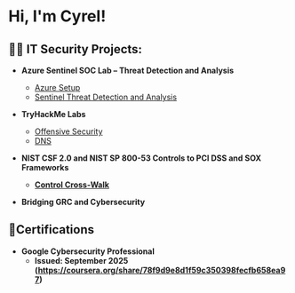 
<h1>Hi, I'm Cyrel! </h1>

<h2>👨‍💻 IT Security Projects:</h2>



 - <b>Azure Sentinel SOC Lab – Threat Detection and Analysis </b>
     - [Azure Setup](https://github.com/ctembrina/Azure-Setup)
     - [Sentinel Threat Detection and Analysis](https://github.com/ctembrina/Sentinel-Threat-Detection-and-Analysis)


  - <b>TryHackMe Labs </b>
      - [Offensive Security](https://github.com/ctembrina/Offensive-Security)
      - [DNS](https://github.com/ctembrina/Domain-Names)
   
  
  - <b>NIST CSF 2.0 and NIST SP 800-53 Controls to PCI DSS and SOX Frameworks <b>
      - [Control Cross-Walk](https://github.com/ctembrina/Mapping-NIST-CSF-2.0-and-NIST-SP-800-53-Controls-to-PCI-DSS-and-SOX-Frameworks)
   

  - <b>Bridging GRC and Cybersecurity <b>
 


<h2> 📜Certifications</h2>

 - <b>Google Cybersecurity Professional </b>
    - Issued: September 2025 (https://coursera.org/share/78f9d9e8d1f59c350398fecfb658ea97)
      
      
        
       



<!--
**joshmadakor1/joshmadakor1** is a ✨ _special_ ✨ repository because its `README.md` (this file) appears on your GitHub profile.

Here are some ideas to get you started:

- 🔭 I’m currently working on ...
- 🌱 I’m currently learning ...
- 👯 I’m looking to collaborate on ...
- 🤔 I’m looking for help with ...
- 💬 Ask me about ...
- 📫 How to reach me: ...
- 😄 Pronouns: ...
- ⚡ Fun fact: ...
-->
